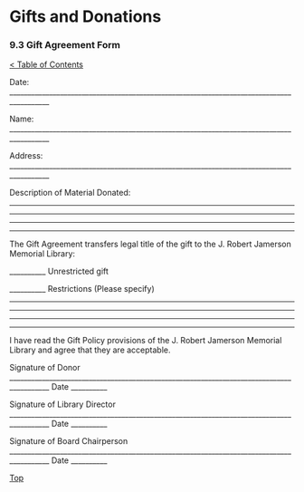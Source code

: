 [0]: ../README.md
[9.3]: gift-agreement-form.md

# Gifts and Donations
### 9.3 Gift Agreement Form
[< Table of Contents][0]

Date: _________________________________________________________________________________________

Name: _________________________________________________________________________________________

Address:  _________________________________________________________________________________________

Description of Material Donated:
 _________________________________________________________________________________________
 _________________________________________________________________________________________
 _________________________________________________________________________________________
 _________________________________________________________________________________________

The Gift Agreement transfers legal title of the gift to the J. Robert Jamerson Memorial Library:

__________ Unrestricted gift

__________ Restrictions (Please specify)
 _________________________________________________________________________________________
 _________________________________________________________________________________________
 _________________________________________________________________________________________
 _________________________________________________________________________________________

I have read the Gift Policy provisions of the J. Robert Jamerson Memorial Library and agree that they are acceptable.

Signature of Donor  _________________________________________________________________________________________ Date __________

Signature of Library Director  _________________________________________________________________________________________ Date __________

Signature of Board Chairperson  _________________________________________________________________________________________ Date __________

[Top][9.3]
